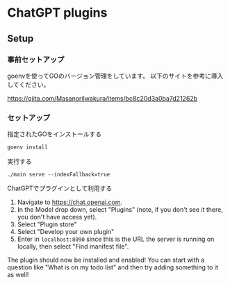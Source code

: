# ChatGPT plugins 

## Setup

### 事前セットアップ
goenvを使ってGOのバージョン管理をしています。
以下のサイトを参考に導入してください。

https://qiita.com/MasanoriIwakura/items/bc8c20d3a0ba7d21262b

### セットアップ

指定されたGOをインストールする
```bash
goenv install
```

実行する
```
./main serve --indexFallback=true
```

ChatGPTでプラグインとして利用する

1. Navigate to https://chat.openai.com. 
2. In the Model drop down, select "Plugins" (note, if you don't see it there, you don't have access yet).
3. Select "Plugin store"
4. Select "Develop your own plugin"
5. Enter in `localhost:8090` since this is the URL the server is running on locally, then select "Find manifest file".

The plugin should now be installed and enabled! You can start with a question like "What is on my todo list" and then try adding something to it as well! 
